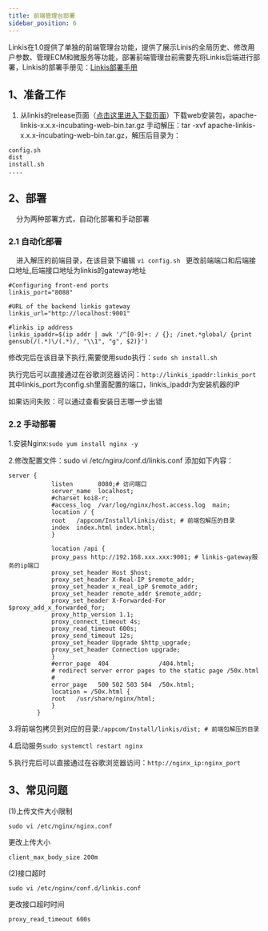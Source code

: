 ```yaml
---
title: 前端管理台部署
sidebar_position: 6
---
```


Linkis在1.0提供了单独的前端管理台功能，提供了展示Linis的全局历史、修改用户参数、管理ECM和微服务等功能，部署前端管理台前需要先将Linkis后端进行部署，Linkis的部署手册见：[Linkis部署手册](deployment/quick-deploy.md)

## 1、准备工作

1. 从linkis的release页面（[点击这里进入下载页面](https://linkis.apache.org/zh-CN/download/main)）下载web安装包，apache-linkis-x.x.x-incubating-web-bin.tar.gz
手动解压：tar -xvf  apache-linkis-x.x.x-incubating-web-bin.tar.gz，解压后目录为：
```
config.sh
dist
install.sh
....
```

## 2、部署
&nbsp;&nbsp;&nbsp;&nbsp;分为两种部署方式，自动化部署和手动部署

### 2.1 自动化部署
&nbsp;&nbsp;&nbsp;&nbsp;进入解压的前端目录，在该目录下编辑 ```vi config.sh ```
更改前端端口和后端接口地址,后端接口地址为linkis的gateway地址

```$xslt
#Configuring front-end ports
linkis_port="8088"

#URL of the backend linkis gateway
linkis_url="http://localhost:9001"

#linkis ip address
linkis_ipaddr=$(ip addr | awk '/^[0-9]+: / {}; /inet.*global/ {print gensub(/(.*)\/(.*)/, "\\1", "g", $2)}')
```

修改完后在该目录下执行,需要使用sudo执行：```sudo sh install.sh ```

执行完后可以直接通过在谷歌浏览器访问：```http://linkis_ipaddr:linkis_port``` 其中linkis_port为config.sh里面配置的端口，linkis_ipaddr为安装机器的IP

如果访问失败：可以通过查看安装日志哪一步出错

### 2.2 手动部署
1.安装Nginx:```sudo yum install nginx -y```

2.修改配置文件：sudo vi /etc/nginx/conf.d/linkis.conf
添加如下内容：
```
server {
            listen       8080;# 访问端口
            server_name  localhost;
            #charset koi8-r;
            #access_log  /var/log/nginx/host.access.log  main;
            location / {
            root   /appcom/Install/linkis/dist; # 前端包解压的目录
            index  index.html index.html;
            }
          
            location /api {
            proxy_pass http://192.168.xxx.xxx:9001; # linkis-gateway服务的ip端口
            proxy_set_header Host $host;
            proxy_set_header X-Real-IP $remote_addr;
            proxy_set_header x_real_ipP $remote_addr;
            proxy_set_header remote_addr $remote_addr;
            proxy_set_header X-Forwarded-For $proxy_add_x_forwarded_for;
            proxy_http_version 1.1;
            proxy_connect_timeout 4s;
            proxy_read_timeout 600s;
            proxy_send_timeout 12s;
            proxy_set_header Upgrade $http_upgrade;
            proxy_set_header Connection upgrade;
            }
            #error_page  404              /404.html;
            # redirect server error pages to the static page /50x.html
            #
            error_page   500 502 503 504  /50x.html;
            location = /50x.html {
            root   /usr/share/nginx/html;
            }
        }

```

3.将前端包拷贝到对应的目录:```/appcom/Install/linkis/dist; # 前端包解压的目录 ```

4.启动服务```sudo systemctl restart nginx```

5.执行完后可以直接通过在谷歌浏览器访问：```http://nginx_ip:nginx_port```

## 3、常见问题

(1)上传文件大小限制

```
sudo vi /etc/nginx/nginx.conf
```

更改上传大小

```
client_max_body_size 200m
```

 (2)接口超时

```
sudo vi /etc/nginx/conf.d/linkis.conf
```


更改接口超时时间

```
proxy_read_timeout 600s
```